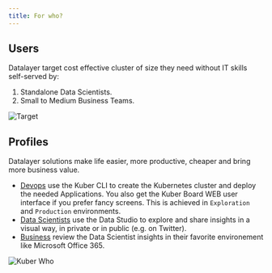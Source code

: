 ```yaml
---
title: For who?
---
```


## Users

Datalayer target cost effective cluster of size they need without IT skills self-served by:

1. Standalone Data Scientists.
2. Small to Medium Business Teams.

![Target](/images/datalayer/target.svg "Target")

## Profiles

Datalayer solutions make life easier, more productive, cheaper and bring more business value.

+ [Devops](/docs/who/devops) use the Kuber CLI to create the Kubernetes cluster and deploy the needed Applications. You also get the Kuber Board WEB user interface if you prefer fancy screens. This is achieved in `Exploration` and `Production` environments.
+ [Data Scientists](/docs/who/data-scientists) use the Data Studio to explore and share insights in a visual way, in private or in public (e.g. on Twitter).
+ [Business](/docs/who/business) review the Data Scientist insights in their favorite environement like Microsoft Office 365.

![Kuber Who](/images/datalayer/kuber-who.svg "Kuber Who")
